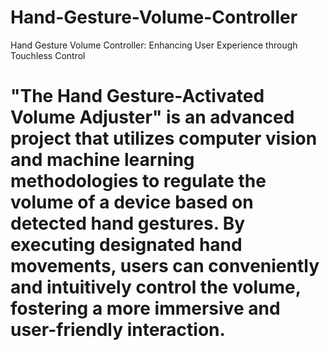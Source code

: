 # Hand-Gesture-Volume-Controller
Hand Gesture Volume Controller: Enhancing User Experience through Touchless Control
# "The Hand Gesture-Activated Volume Adjuster" is an advanced project that utilizes computer vision and machine learning methodologies to regulate the volume of a device based on detected hand gestures. By executing designated hand movements, users can conveniently and intuitively control the volume, fostering a more immersive and user-friendly interaction.
